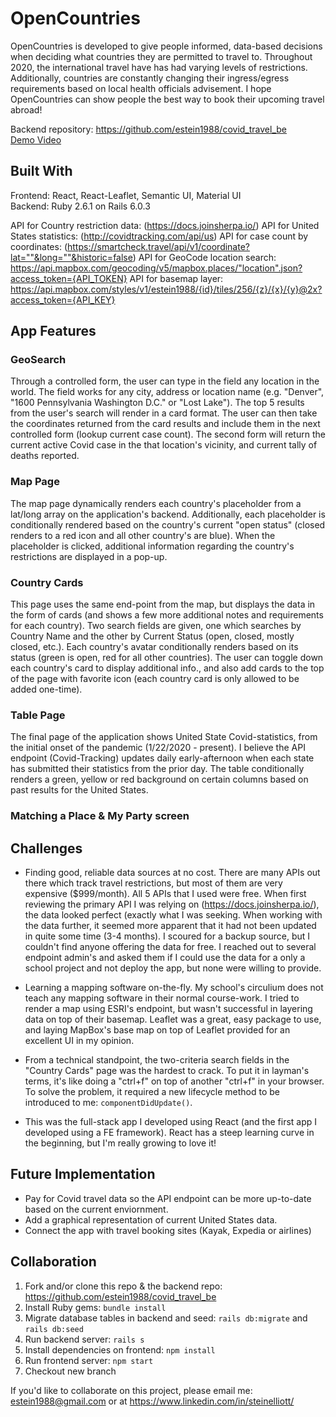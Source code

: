# OpenCountries

OpenCountries is developed to give people informed, data-based decisions when deciding what countries they are permitted to travel to. Throughout 2020, the international travel have has had varying levels of restrictions. Additionally, countries are constantly changing their ingress/egress requirements based on local health officials advisement. I hope OpenCountries can show people the best way to book their upcoming travel abroad! 

Backend repository: https://github.com/estein1988/covid_travel_be
<br>[Demo Video](https://www.youtube.com/watch?v=EJxe8f53hs8&feature=youtu.be)

## Built With
Frontend: React, React-Leaflet, Semantic UI, Material UI<br>
Backend: Ruby 2.6.1 on Rails 6.0.3

API for Country restriction data: (https://docs.joinsherpa.io/)
API for United States statistics: (http://covidtracking.com/api/us)
API for case count by coordinates: (https://smartcheck.travel/api/v1/coordinate?lat=""&long=""&historic=false)
API for GeoCode location search: https://api.mapbox.com/geocoding/v5/mapbox.places/"location".json?access_token={API_TOKEN}
API for basemap layer: https://api.mapbox.com/styles/v1/estein1988/{id}/tiles/256/{z}/{x}/{y}@2x?access_token={API_KEY}

## App Features

### GeoSearch
Through a controlled form, the user can type in the field any location in the world. The field works for any city, address or location name (e.g. "Denver", "1600 Pennsylvania Washington D.C." or "Lost Lake"). The top 5 results from the user's search will render in a card format. The user can then take the coordinates returned from the card results and include them in the next controlled form (lookup current case count). The second form will return the current active Covid case in the that location's vicinity, and current tally of deaths reported. 

### Map Page
The map page dynamically renders each country's placeholder from a lat/long array on the application's backend. Additionally, each placeholder is conditionally rendered based on the country's current "open status" (closed renders to a red icon and all other country's are blue). When the placeholder is clicked, additional information regarding the country's restrictions are displayed in a pop-up. 

### Country Cards
This page uses the same end-point from the map, but displays the data in the form of cards (and shows a few more additional notes and requirements for each country). Two search fields are given, one which searches by Country Name and the other by Current Status (open, closed, mostly closed, etc.). Each country's avatar conditionally renders based on its status (green is open, red for all other countries). The user can toggle down each country's card to display additional info., and also add cards to the top of the page with favorite icon (each country card is only allowed to be added one-time).

### Table Page
The final page of the application shows United State Covid-statistics, from the initial onset of the pandemic (1/22/2020 - present). I believe the API endpoint (Covid-Tracking) updates daily early-afternoon when each state has submitted their statistics from the prior day. The table conditionally renders a green, yellow or red background on certain columns based on past results for the United States. 

### Matching a Place & My Party screen


## Challenges
- Finding good, reliable data sources at no cost. There are many APIs out there which track travel restrictions, but most of them are very expensive ($999/month). All 5 APIs that I used were free. When first reviewing the primary API I was relying on (https://docs.joinsherpa.io/), the data looked perfect (exactly what I was seeking. When working with the data further, it seemed more apparent that it had not been updated in quite some time (3-4 months). I scoured for a backup source, but I couldn't find anyone offering the data for free. I reached out to several endpoint admin's and asked them if I could use the data for a only a school project and not deploy the app, but none were willing to provide.

- Learning a mapping software on-the-fly. My school's circulium does not teach any mapping software in their normal course-work. I tried to render a map using ESRI's endpoint, but wasn't successful in layering data on top of their basemap. Leaflet was a great, easy package to use, and laying MapBox's base map on top of Leaflet provided for an excellent UI in my opinion. 

- From a technical standpoint, the two-criteria search fields in the "Country Cards" page was the hardest to crack. To put it in layman's terms, it's like doing a "ctrl+f" on top of another "ctrl+f" in your browser. To solve the problem, it required a new lifecycle method to be introduced to me: `componentDidUpdate()`.

- This was the full-stack app I developed using React (and the first app I developed using a FE framework). React has a steep learning curve in the beginning, but I'm really growing to love it!

## Future Implementation

- Pay for Covid travel data so the API endpoint can be more up-to-date based on the current enviornment. 
- Add a graphical representation of current United States data. 
- Connect the app with travel booking sites (Kayak, Expedia or airlines)

## Collaboration

1. Fork and/or clone this repo & the backend repo: https://github.com/estein1988/covid_travel_be
2. Install Ruby gems: `bundle install`
3. Migrate database tables in backend and seed: `rails db:migrate` and `rails db:seed`
4. Run backend server: `rails s`
5. Install dependencies on frontend: `npm install`
6. Run frontend server: `npm start`
7. Checkout new branch
   

If you'd like to collaborate on this project, please email me: estein1988@gmail.com or at https://www.linkedin.com/in/steinelliott/ 